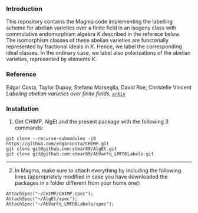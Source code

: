 ### Introduction
This repository contains the Magma code implementing the labelling scheme for abelian varieties over a finite field in an isogeny class with commutative endomorphism algebra $`K`$ described in the referece below.<br>
The isomorphism classes of these abelian varieties are functorially represented by fractional ideals in $`K`$.
Hence, we label the corresponding ideal classes.
In the ordinary case, we label also polarizations of the abelian varieties, represented by elements $`K`$.

### Reference
Edgar Costa, Taylor Dupuy, Stefano Marseglia, David Roe, Christelle Vincent<br>
*Labeling abelian varieties over finite fields*, [`arXiv`](https://arxiv.org/abs/2501.17012)

### Installation

1) Get CHIMP, AlgEt and the present package with the following 3 commands:

```
git clone --recurse-submodules -j8 https://github.com/edgarcosta/CHIMP.git
git clone git@github.com:stmar89/AlgEt.git
git clone git@github.com:stmar89/AbVarFq_LMFDBLabels.git
```
-------------------------------------------------------------------------------
2) In Magma, make sure to attach everything by including the following lines (appropriately modified in case you have downloaded the packages in a folder different from your home one):
```
AttachSpec("~/CHIMP/CHIMP.spec");
AttachSpec("~/AlgEt/spec");
AttachSpec("~/AbVarFq_LMFDBLabels/spec");
```
